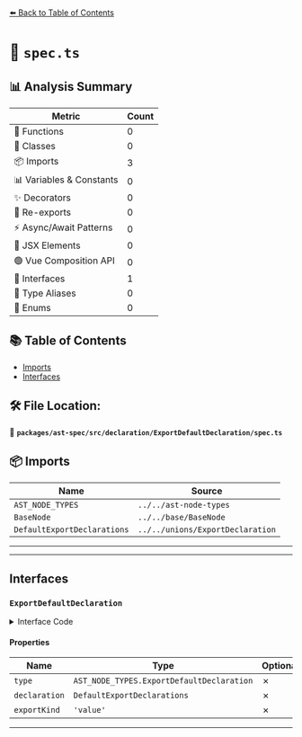 [⬅️ Back to Table of Contents](../../../../../index.md)

# 📄 `spec.ts`

## 📊 Analysis Summary

| Metric | Count |
|--------|-------|
| 🔧 Functions | 0 |
| 🧱 Classes | 0 |
| 📦 Imports | 3 |
| 📊 Variables & Constants | 0 |
| ✨ Decorators | 0 |
| 🔄 Re-exports | 0 |
| ⚡ Async/Await Patterns | 0 |
| 💠 JSX Elements | 0 |
| 🟢 Vue Composition API | 0 |
| 📐 Interfaces | 1 |
| 📑 Type Aliases | 0 |
| 🎯 Enums | 0 |

## 📚 Table of Contents

- [Imports](#imports)
- [Interfaces](#interfaces)

## 🛠️ File Location:
📂 **`packages/ast-spec/src/declaration/ExportDefaultDeclaration/spec.ts`**

## 📦 Imports

| Name | Source |
|------|--------|
| `AST_NODE_TYPES` | `../../ast-node-types` |
| `BaseNode` | `../../base/BaseNode` |
| `DefaultExportDeclarations` | `../../unions/ExportDeclaration` |


---


---

## Interfaces

### `ExportDefaultDeclaration`

<details><summary>Interface Code</summary>

```ts
export interface ExportDefaultDeclaration extends BaseNode {
  type: AST_NODE_TYPES.ExportDefaultDeclaration;
  /**
   * The declaration being exported.
   */
  declaration: DefaultExportDeclarations;
  /**
   * The kind of the export. Always `value` for default exports.
   */
  exportKind: 'value';
}
```
</details>

#### Properties

| Name | Type | Optional | Description |
|------|------|----------|-------------|
| `type` | `AST_NODE_TYPES.ExportDefaultDeclaration` | ✗ |  |
| `declaration` | `DefaultExportDeclarations` | ✗ |  |
| `exportKind` | `'value'` | ✗ |  |


---